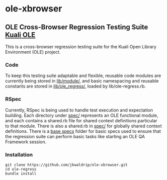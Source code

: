 ole-xbrowser
===========

OLE Cross-Browser Regression Testing Suite
[Kuali OLE](http://www.kuali.org/ole)
---

This is a cross-browser regression testing suite for the Kuali Open Library Environment (OLE) project.

### Code

To keep this testing suite adaptable and flexible, reusable code modules are currently being stored in [lib/module/](/lib/module/),
and basic namespacing and reusable constants are stored in [lib/ole_regress/](/lib/ole_regress/), loaded by lib/ole-regress.rb.

### RSpec

Currently, RSpec is being used to handle test execution and expectation building.  Each directory under [spec/](/spec/)
represents an OLE functional module, and each contains a shared.rb file for shared context definitions particular
to that module.  There is also a shared.rb in [spec/](/spec/shared.rb) for globally shared context definitions.
There is a [base specs](/spec/base/) folder for basic specs used to ensure that the regression suite can perform
basic tasks like starting an OLE QA Framework session.

### Installation

    git clone https://github.com/jkwaldrip/ole-xbrowser.git
    cd ole-regress
    bundle install
